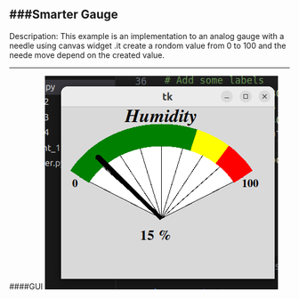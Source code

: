 ###Smarter Gauge
------
Descripation:
This example is an implementation to an analog gauge with a needle using canvas widget .it create a rondom value from 0 to 100 and the neede move depend on the created value.
____
####GUI
![GUI](Guage.png) 
